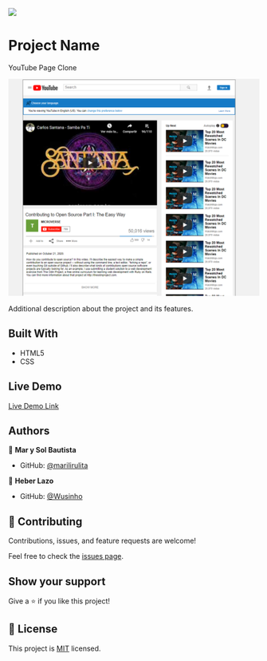 ![](https://img.shields.io/badge/Microverse-blueviolet)

# Project Name

YouTube Page Clone

![screenshot](./images/Untitled.png)

Additional description about the project and its features.

## Built With

- HTML5
- CSS


## Live Demo

[Live Demo Link](https://livedemo.com)


## Authors

👤 **Mar y Sol Bautista**

- GitHub: [@marilirulita](https://github.com/marilirulita)


👤 **Heber Lazo**

- GitHub: [@Wusinho](https://github.com/Wusinho)


## 🤝 Contributing

Contributions, issues, and feature requests are welcome!

Feel free to check the [issues page](issues/).

## Show your support

Give a ⭐️ if you like this project!

## 📝 License

This project is [MIT](LICENSE) licensed.
